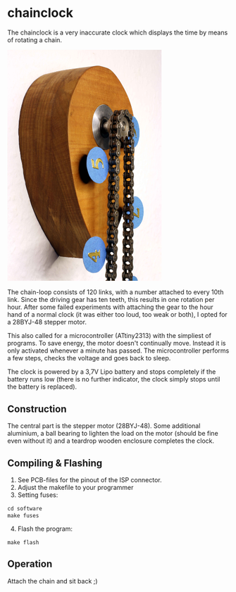 # chainclock

The chainclock is a very inaccurate clock which displays the time by means of rotating a chain.

<p align="left">
  <img src="/images/IMG_2279.JPG?size=200" width="350"/>
</p>

The chain-loop consists of 120 links, with a number attached to every 10th link. Since the driving gear has ten teeth, this results in one rotation per hour. After some failed experiments with attaching the gear to the hour hand of a normal clock (it was either too loud, too weak or both), I opted for a 28BYJ-48 stepper motor.

This also called for a microcontroller (ATtiny2313) with the simpliest of programs. To save energy, the motor doesn't continually move. Instead it is only activated whenever a minute has passed. The microcontroller performs a few steps, checks the voltage and goes back to sleep.

The clock is powered by a 3,7V Lipo battery and stops completely if the battery runs low (there is no further indicator, the clock simply stops until the battery is replaced).

## Construction
The central part is the stepper motor (28BYJ-48). Some additional aluminium, a ball bearing to lighten the load on the motor (should be fine even without it) and a teardrop wooden enclosure completes the clock.

## Compiling & Flashing
1. See PCB-files for the pinout of the ISP connector. 
2. Adjust the makefile to your programmer
3. Setting fuses:

  ```
  cd software
  make fuses
  ```
4. Flash the program:

  ```
  make flash
  ```
  ## Operation
  Attach the chain and sit back ;)
